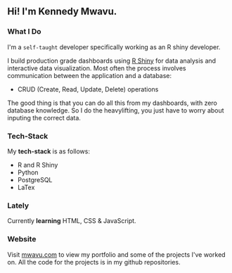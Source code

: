 ## Hi! I'm Kennedy Mwavu.

### What I Do
I'm a `self-taught` developer specifically working as an R shiny developer.

I build production grade dashboards using [R Shiny](https://shiny.rstudio.com/) for data analysis and interactive data visualization. 
Most often the process involves communication between the application and a database:
- CRUD (Create, Read, Update, Delete) operations

The good thing is that you can do all this from my dashboards, with zero database knowledge. So I do the heavylifting, you just have to worry about inputing the correct data.

### Tech-Stack
My **tech-stack** is as follows:
- R and R Shiny
- Python
- PostgreSQL
- LaTex

### Lately
Currently **learning** HTML, CSS & JavaScript.

### Website
Visit [mwavu.com](mwavu.com) to view my portfolio and some of the projects I've worked on. All the code for the projects is in my github repositories.

